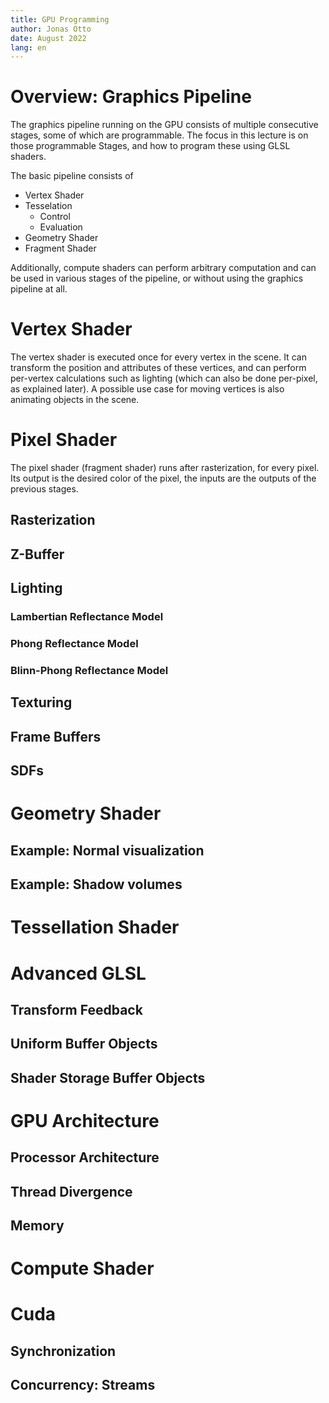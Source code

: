 ```yaml
---
title: GPU Programming
author: Jonas Otto
date: August 2022
lang: en
---
```


# Overview: Graphics Pipeline
The graphics pipeline running on the GPU consists of multiple consecutive stages, some of which are programmable.
The focus in this lecture is on those programmable Stages, and how to program these using GLSL shaders.

The basic pipeline consists of
* Vertex Shader
* Tesselation
  * Control
  * Evaluation
* Geometry Shader
* Fragment Shader

Additionally, compute shaders can perform arbitrary computation and can be used in various stages of the pipeline,
or without using the graphics pipeline at all.

# Vertex Shader
The vertex shader is executed once for every vertex in the scene.
It can transform the position and attributes of these vertices,
and can perform per-vertex calculations such as lighting (which can also be done per-pixel, as explained later).
A possible use case for moving vertices is also animating objects in the scene.

# Pixel Shader
The pixel shader (fragment shader) runs after rasterization, for every pixel.
Its output is the desired color of the pixel, the inputs are the outputs of the previous stages.

## Rasterization
## Z-Buffer
## Lighting
### Lambertian Reflectance Model
### Phong Reflectance Model
### Blinn-Phong Reflectance Model
## Texturing
## Frame Buffers
## SDFs

# Geometry Shader
## Example: Normal visualization
## Example: Shadow volumes

# Tessellation Shader

# Advanced GLSL
## Transform Feedback
## Uniform Buffer Objects
## Shader Storage Buffer Objects

# GPU Architecture
## Processor Architecture
## Thread Divergence
## Memory

# Compute Shader

# Cuda

## Synchronization
## Concurrency: Streams
